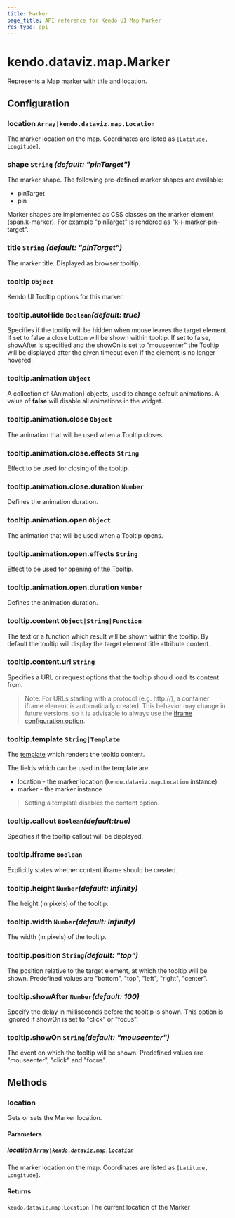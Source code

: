 ```yaml
---
title: Marker
page_title: API reference for Kendo UI Map Marker
res_type: api
---
```


# kendo.dataviz.map.Marker

Represents a Map marker with title and location.

## Configuration

### location `Array|kendo.dataviz.map.Location`

The marker location on the map. Coordinates are listed as `[Latitude, Longitude]`.

### shape `String` *(default: "pinTarget")*

The marker shape. The following pre-defined marker shapes are available:

* pinTarget
* pin

Marker shapes are implemented as CSS classes on the marker element (span.k-marker).
For example "pinTarget" is rendered as "k-i-marker-pin-target".

### title `String` *(default: "pinTarget")*

The marker title. Displayed as browser tooltip.

### tooltip `Object`

Kendo UI Tooltip options for this marker.

### tooltip.autoHide `Boolean`*(default: true)*

Specifies if the tooltip will be hidden when mouse leaves the target element. If set to false a close button will be shown within tooltip. If set to false, showAfter is specified and the showOn is set to "mouseenter" the Tooltip will be displayed after the given timeout even if the element is no longer hovered.

### tooltip.animation `Object`

A collection of {Animation} objects, used to change default animations. A value of **false**
will disable all animations in the widget.

### tooltip.animation.close `Object`

The animation that will be used when a Tooltip closes.

### tooltip.animation.close.effects `String`

Effect to be used for closing of the tooltip.

### tooltip.animation.close.duration `Number`

Defines the animation duration.

### tooltip.animation.open `Object`

The animation that will be used when a Tooltip opens.

### tooltip.animation.open.effects `String`

Effect to be used for opening of the Tooltip.

### tooltip.animation.open.duration `Number`

Defines the animation duration.

### tooltip.content `Object|String|Function`

The text or a function which result will be shown within the tooltip.
By default the tooltip will display the target element title attribute content.

### tooltip.content.url `String`

Specifies a URL or request options that the tooltip should load its content from.

>Note: For URLs starting with a protocol (e.g. http://),
a container iframe element is automatically created. This behavior may change in future
versions, so it is advisable to always use the [iframe configuration option](#iframe).

### tooltip.template `String|Template`

The [template](/api/framework/kendo#methods-template) which renders the tooltip content.

The fields which can be used in the template are:

* location - the marker location (`kendo.dataviz.map.Location` instance)
* marker - the marker instance

> Setting a template disables the content option.

### tooltip.callout `Boolean`*(default:true)*

Specifies if the tooltip callout will be displayed.

### tooltip.iframe `Boolean`

Explicitly states whether content iframe should be created.

### tooltip.height `Number`*(default: Infinity)*

The height (in pixels) of the tooltip.

### tooltip.width `Number`*(default: Infinity)*

The width (in pixels) of the tooltip.

### tooltip.position `String`*(default: "top")*

The position relative to the target element, at which the tooltip will be shown. Predefined values are "bottom", "top", "left", "right", "center".

### tooltip.showAfter `Number`*(default: 100)*

Specify the delay in milliseconds before the tooltip is shown. This option is ignored if showOn is set to "click" or "focus".

### tooltip.showOn `String`*(default: "mouseenter")*

The event on which the tooltip will be shown. Predefined values are "mouseenter", "click" and "focus".

## Methods

### location
Gets or sets the Marker location.

#### Parameters

##### location `Array|kendo.dataviz.map.Location`
The marker location on the map. Coordinates are listed as `[Latitude, Longitude]`.

#### Returns
`kendo.dataviz.map.Location` The current location of the Marker


